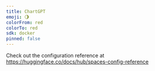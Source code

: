 ```yaml
---
title: ChartGPT
emoji: 🌖
colorFrom: red
colorTo: red
sdk: docker
pinned: false
---
```


Check out the configuration reference at https://huggingface.co/docs/hub/spaces-config-reference

